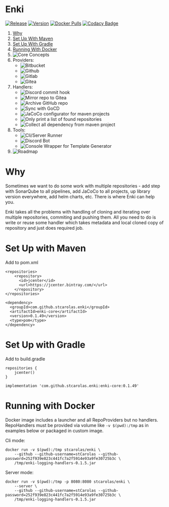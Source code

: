 # Enki 

[![Release](https://github.com/stCarolas/Enki/workflows/Release/badge.svg)](https://github.com/stCarolas/Enki/actions?query=workflow%3ARelease)
[![Version](https://img.shields.io/github/v/tag/stCarolas/Enki?label=Version)](https://github.com/stCarolas/Enki/packages)
[![Docker Pulls](https://img.shields.io/docker/pulls/stcarolas/enki)](https://hub.docker.com/repository/docker/stcarolas/enki)
[![Codacy Badge](https://api.codacy.com/project/badge/Grade/a631d4eeb0834e8f99035ce52c204acb)](https://app.codacy.com/manual/stcarolas/Enki?utm_source=github.com&utm_medium=referral&utm_content=stCarolas/Enki&utm_campaign=Badge_Grade_Dashboard)

1. [Why](#why)
1. [Set Up With Maven](#set-up-with-maven)
1. [Set Up With Gradle](#set-up-with-gradle)
1. [Running With Docker](#running-with-docker)
1. ![Core Concepts](https://github.com/stCarolas/Enki/tree/master/core)
1. Providers:
    - ![Bitbucket](https://github.com/stCarolas/Enki/tree/master/providers/bitbucket)
    - ![Github](https://github.com/stCarolas/Enki/tree/master/providers/github)
    - ![Gitlab](https://github.com/stCarolas/Enki/tree/master/providers/gitlab)
    - ![Gitea](https://github.com/stCarolas/Enki/tree/master/providers/gitea)
1. Handlers:
    - ![Discord commit hook](https://github.com/stCarolas/Enki/tree/master/handlers/discord-commit-hook)
    - ![Mirror repo to Gitea](https://github.com/stCarolas/Enki/tree/master/handlers/gitea-mirror)
    - ![Archive GitHub repo](https://github.com/stCarolas/Enki/tree/master/handlers/github-archive-repo)
    - ![Sync with GoCD](https://github.com/stCarolas/Enki/tree/master/handlers/gocd-handlers)
    - ![JaCoCo configurator for maven projects](https://github.com/stCarolas/Enki/tree/master/handlers/jacoco)
    - ![Only print a list of found repositories](https://github.com/stCarolas/Enki/tree/master/handlers/logging-handlhandlers)
    - ![Collect all dependency from maven project](https://github.com/stCarolas/Enki/tree/master/handlers/logging-handlhandlers)
1. Tools:
    - ![Cli/Server Runner](https://github.com/stCarolas/Enki/tree/master/server)
    - ![Discord Bot](https://github.com/stCarolas/Enki/tree/master/tools/discord-bot)
    - ![Console Wrapper for Template Generator](https://github.com/stCarolas/Enki/tree/master/tools/generator)
1. ![Roadmap](https://github.com/stCarolas/Enki/milestones)

# Why

Sometimes we want to do some work with multiple repositories - add step with SonarQube to all 
pipelines, add JaCoCo to all projects, up library version everywhere, add helm charts, etc. 
There is where Enki can help you.

Enki takes all the problems with handling of cloning and iterating over multiple repositories, commiting and pushing them. 
All you need to do is write or reuse some handler which takes metadata and local cloned copy of repository and just does required job.

# Set Up with Maven

Add to pom.xml
```
<repositories>
    <repository>
      <id>jcenter</id>
      <url>https://jcenter.bintray.com/</url>
    </repository>
</repositories>
```
```
<dependency>
  <groupId>com.github.stcarolas.enki</groupId>
  <artifactId>enki-core</artifactId>
  <version>0.1.49</version>
  <type>pom</type>
</dependency>
```

# Set Up with Gradle

Add to build.gradle
```
repositories {
    jcenter()
}
```
```
implementation 'com.github.stcarolas.enki:enki-core:0.1.49'
```

# Running with Docker

Docker image includes a launcher and all RepoProviders but no handlers. RepoHandlers must be provided via volume like `-v $(pwd):/tmp` as in examples below or packaged in custom image.

Cli mode:
```
docker run -v $(pwd):/tmp stcarolas/enki \
    --github --github-username=stCarolas --github-password=252f939e823c441fc7a2f5914e93a9fe30725b3c \
    /tmp/enki-logging-handlers-0.1.5.jar 
```

Server mode:
```
docker run -v $(pwd):/tmp -p 8080:8080 stcarolas/enki \
    --server \
    --github --github-username=stCarolas --github-password=252f939e823c441fc7a2f5914e93a9fe30725b3c \
    /tmp/enki-logging-handlers-0.1.5.jar 
```
